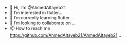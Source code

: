 - 👋 Hi, I’m @AhmedAltayeb21
- 👀 I’m interested in flutter...
- 🌱 I’m currently learning flutter...
- 💞️ I’m looking to collaborate on ...
- 📫 How to reach me https://github.com/AhmedAltayeb21/AhmedAltayeb21...

<!---
AhmedAltayeb21/AhmedAltayeb21 is a ✨ special ✨ repository because its `README.md` (this file) appears on your GitHub profile.
You can click the Preview link to take a look at your changes.
--->
